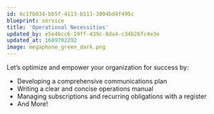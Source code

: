 ```yaml
---
id: 6c1fb034-bb5f-4113-b111-3004bd4f495c
blueprint: service
title: 'Operational Necessities'
updated_by: e5e4bcc6-19ff-439c-8da4-c34b26fc4e3e
updated_at: 1689702292
image: megaphone_green_dark.png
---
```

Let’s optimize and empower your organization for success by:
- Developing a comprehensive communications plan
- Writing a clear and concise operations manual
- Managing subscriptions and recurring obligations with a register
- And More!